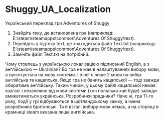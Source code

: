 # Shuggy_UA_Localization
Український переклад гри Adventures of Shuggy
1. Знайдіть теку, де встановлена гра (наприклад: E:\steam\steamapps\common\Adventures Of Shuggy\text).
2. Перейдіть у підтеку text, де знаходиться файл Text.txt (наприклад: E:\steam\steamapps\common\Adventures Of Shuggy\text).
3. Замініть файл Text.txt на потрібний.


Чому стовпець з українською локалізацією підписаний English, а з англійською — Ukrainian? Бо гра не має в налаштуваннях вибору мови, а орієнтується на мову системи. І в неї є лише 2 мови на вибір: англійська та кацапська. Якщо гра не бачить кацапської — тоді завжди обиратиме англійську. Таким чином, у цьому файлі кацапської немає взагалі і незалежно від мови системи (хоч польська хай буде) завжди вмикатиметься українська.
Розробники зрадники? Наче ні, гра 11-го року, події у грі відбуваються в шотландському замку, а імена розробників британські. Та й взгалі вибору мови немає, а на сторінці в крамниці steam вказана лише англійська.

